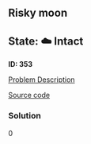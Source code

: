 ## Risky moon

## State: :cloud: **Intact**

**ID: 353**

[Problem Description](https://projecteuler.net/problem=353)

[Source code](main.cpp)

### Solution
0